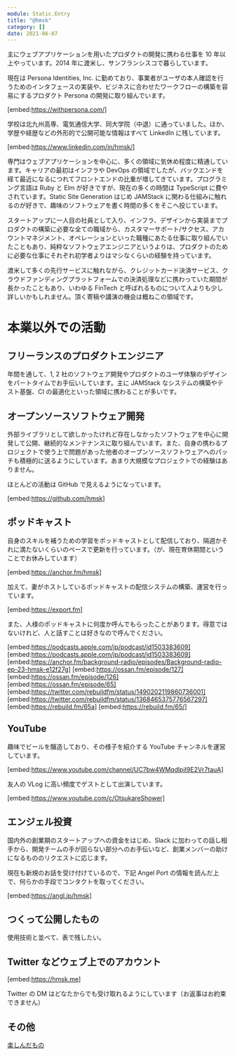 ```yaml
---
module: Static.Entry
title: "@hmsk"
category: []
date: 2021-06-07
---
```


主にウェブアプリケーションを用いたプロダクトの開発に携わる仕事を 10 年以上やっています。2014 年に渡米し、サンフランシスコで暮らしています。

現在は Persona Identities, Inc. に勤めており、事業者がユーザの本人確認を行うためのインタフェースの実装や、ビジネスに合わせたワークフローの構築を容易にするプロダクト Persona の開発に取り組んでいます。

[embed:https://withpersona.com/]

学校は北九州高専、電気通信大学、同大学院（中退）に通っていました。ほか、学歴や経歴などの外形的で公開可能な情報はすべて LinkedIn に残しています。

[embed:https://www.linkedin.com/in/hmsk/]

専門はウェブアプリケーションを中心に、多くの領域に気休め程度に精通しています。キャリアの最初はインフラや DevOps の領域でしたが、バックエンドを経て最近になるにつれてフロントエンドの比重が増してきています。プログラミング言語は Ruby と Elm が好きですが、現在の多くの時間は TypeScript に費やされています。Static Site Generation はじめ JAMStack に関わる仕組みに触れるのが好きで、趣味のソフトウェアを書く時間の多くをそこへ投じています。

スタートアップに一人目の社員として入り、インフラ、デザインから実装までプロダクトの構築に必要な全ての職域から、カスタマーサポート/サクセス、アカウントマネジメント、オペレーションといった職種にあたる仕事に取り組んでいたこともあり、純粋なソフトウェアエンジニアというよりは、プロダクトのために必要な仕事にそれぞれ初学者よりはマシなくらいの経験を持っています。

渡米して多くの先行サービスに触れながら、クレジットカード決済サービス、クラウドファンディングプラットフォームでの決済処理などに携わっていた期間が長かったこともあり、いわゆる FinTech と呼ばれるものについて人よりも少し詳しいかもしれません。頂く寄稿や講演の機会は概ねこの領域です。

# 本業以外での活動

## フリーランスのプロダクトエンジニア

年間を通して、1, 2 社のソフトウェア開発やプロダクトのユーザ体験のデザインをパートタイムでお手伝いしています。主に JAMStack なシステムの構築やテスト基盤、CI の最適化といった領域に携わることが多いです。

## オープンソースソフトウェア開発

外部ライブラリとして欲しかったけれど存在しなかったソフトウェアを中心に開発して公開、継続的なメンテナンスに取り組んでいます。また、自身の携わるプロジェクトで使う上で問題があった他者のオープンソースソフトウェアへのパッチも積極的に送るようにしています。あまり大規模なプロジェクトでの経験はありません。

ほとんどの活動は GitHub で見えるようになっています。

[embed:https://github.com/hmsk]

## ポッドキャスト

自身のスキルを補うための学習をポッドキャストとして配信しており、隔週かそれに満たないくらいのペースで更新を行っています。（が、現在育休期間ということでお休みしています）

[embed:https://anchor.fm/hmsk]

加えて、妻がホストしているポッドキャストの配信システムの構築、運営を行っています。

[embed:https://export.fm]

また、人様のポッドキャストに何度か呼んでもらったことがあります。得意ではないけれど、人と話すことは好きなので呼んでください。

[embed:https://podcasts.apple.com/jp/podcast/id1503383609]
[embed:https://podcasts.apple.com/jp/podcast/id1503383609]
[embed:https://anchor.fm/background-radio/episodes/Background-radio-ep-23-hmsk-e12f27g]
[embed:https://ossan.fm/episode/127]
[embed:https://ossan.fm/episode/126]
[embed:https://ossan.fm/episode/65]
[embed:https://twitter.com/rebuildfm/status/1490202119860736001]
[embed:https://twitter.com/rebuildfm/status/1368465375776567297]
[embed:https://rebuild.fm/65a]
[embed:https://rebuild.fm/65/]

## YouTube

趣味でビールを醸造しており、その様子を紹介する YouTube チャンネルを運営しています。

[embed:https://www.youtube.com/channel/UC7bw4WMqdlpiI9E2Vr7tauA]

友人の VLog に高い頻度でゲストとして出演しています。

[embed:https://www.youtube.com/c/OtsukareShower]

## エンジェル投資

国内外の創業期のスタートアップへの資金をはじめ、Slack に加わっての話し相手から、開発チームの手が回らない部分へのお手伝いなど、創業メンバーの助けになるもののリクエストに応じます。

現在も新規のお話を受け付けているので、下記 Angel Port の情報を読んだ上で、何らかの手段でコンタクトを取ってください。

[embed:https://angl.jp/hmsk]

## つくって公開したもの

使用技術と並べて、表で残したい。

## Twitter などウェブ上でのアカウント

[embed:https://hmsk.me]

Twitter の DM はどなたからでも受け取れるようにしています（お返事はお約束できません）

## その他

[楽しんだもの](/records/entertainment)
